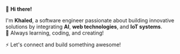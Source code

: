 👋 **Hi there!** 

I'm **Khaled**, a software engineer passionate about building innovative solutions by integrating **AI**, **web technologies**, and **IoT systems**.  
🚀 Always learning, coding, and creating!  


⚡ Let's connect and build something awesome!
